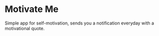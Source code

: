 # Motivate Me

Simple app for self-motivation, sends you a notification everyday with a motivational quote.
